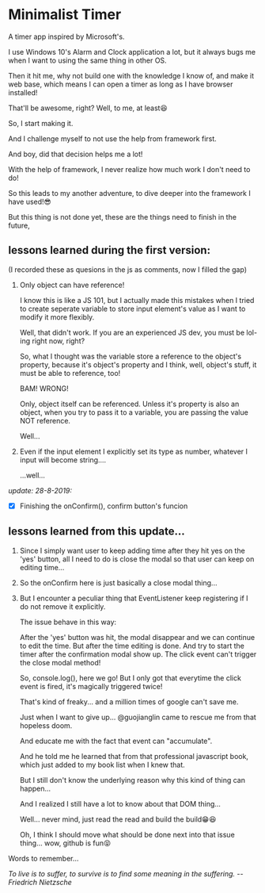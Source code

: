 # Minimalist Timer

A timer app inspired by Microsoft's.

I use Windows 10's Alarm and Clock application a lot, 
but it always bugs me when I want to using the same thing in other OS.

Then it hit me, why not build one with the knowledge I know of, and make it web base, 
which means I can open a timer as long as I have browser installed!

That'll be awesome, right? Well, to me, at least😆

So, I start making it.

And I challenge myself to not use the help from framework first.

And boy, did that decision helps me a lot!

With the help of framework, I never realize how much work I don't need to do!

So this leads to my another adventure, to dive deeper into the framework I have used!😎

But this thing is not done yet, these are the things need to finish in the future,


## lessons learned during the first version: 
   (I recorded these as quesions in the js as comments, now I filled the gap)
1. Only object can have reference!
   
   I know this is like a JS 101, but I actually made this mistakes when I tried to create seperate variable to store input element's value as I want to modify it more flexibly.

   Well, that didn't work. If you are an experienced JS dev, you must be lol-ing right now, right?

   So, what I thought was the variable store a reference to the object's property, because it's object's property and I think, well, object's stuff, it must be able to reference, too! 

   BAM! WRONG!

   Only, object itself can be referenced. Unless it's property is also an object, when you try to pass it to a variable, you are passing the value NOT reference.

   Well... 

2. Even if the input element I explicitly set its type as number, whatever I input will become string....

   ...well...

*update: 28-8-2019:*

- [x] Finishing the onConfirm(), confirm button's funcion

## lessons learned from this update...

1. Since I simply want user to keep adding time after they hit yes on the 'yes' button,
   all I need to do is close the modal so that user can keep on editing time...
2. So the onConfirm here is just basically a close modal thing...
3. But I encounter a peculiar thing that EventListener keep registering if I do not remove it explicitly.
   
   The issue behave in this way:
   
   After the 'yes' button was hit, the modal disappear and we can continue to edit the time.
   But after the time editing is done. And try to start the timer after the confirmation modal show up.
   The click event can't trigger the close modal method! 
   
   So, console.log(), here we go! But I only got that everytime the click event is fired, it's magically triggered twice!
   
   That's kind of freaky... and a million times of google can't save me. 
   
   Just when I want to give up... @guojianglin came to rescue me from that hopeless doom.
   
   And educate me with the fact that event can "accumulate".
   
   And he told me he learned that from that professional javascript book, which just added to my book list when I knew that.
   
   But I still don't know the underlying reason why this kind of thing can happen...
   
   And I realized I still have a lot to know about that DOM thing...
   
   Well... never mind, just read the read and build the build😁😆
   
   Oh, I think I should move what should be done next into that issue thing... wow, github is fun😝
   
Words to remember...

*To live is to suffer, to survive is to find some meaning in the suffering. -- Friedrich Nietzsche*
